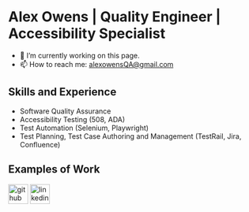 # Alex Owens | Quality Engineer | Accessibility Specialist
<!--![QA Engineer]() -->

- 🔭 I’m currently working on this page. 
- 📫 How to reach me: alexowensQA@gmail.com

## Skills and Experience
* Software Quality Assurance
* Accessibility Testing (508, ADA)
* Test Automation (Selenium, Playwright)
* Test Planning, Test Case Authoring and Management (TestRail, Jira, Confluence)
  

## Examples of Work
<!--<img src="" width="512" > -->

[<img src='https://cdn.jsdelivr.net/npm/simple-icons@3.0.1/icons/github.svg' alt='github' height='40'>](https://github.com/exzo-14)  [<img src='https://cdn.jsdelivr.net/npm/simple-icons@3.0.1/icons/linkedin.svg' alt='linkedin' height='40'>](https://www.linkedin.com/in/alex-owens-qa/)

<!--Markdown Tips:

To bolden the text, wrap it with two asterisks (*) (**word**)
To italisize the text, wrap it with one asterisk (*) (*word*)
To strikethrough the text, wrap it with two tildes (~) (~~word~~)
To make a link, place the link text in brackets and the url in parentheses ([link](http://example.com))
To make an example icon image, place an !, the alt text in brackets, and the url in parentheses (![github](/images/icon.png))
Learn more: https://guides.github.com/features/mastering-markdown/
<!--
**exzo-14/exzo-14** is a ✨ _special_ ✨ repository because its `README.md` (this file) appears on your GitHub profile.

Here are some ideas to get you started:

- 🔭 I’m currently working on ...
- 🌱 I’m currently learning ...
- 👯 I’m looking to collaborate on ...
- 🤔 I’m looking for help with ...
- 💬 Ask me about ...
- 📫 How to reach me: ...
- 😄 Pronouns: ...
- ⚡ Fun fact: ...
-->
